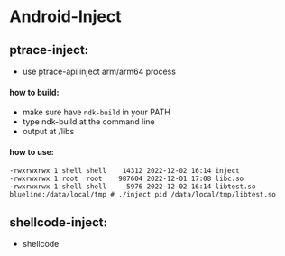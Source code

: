 # Android-Inject
## ptrace-inject: 
  - use ptrace-api inject arm/arm64 process
  #### how to build:
  - make sure have `ndk-build` in your PATH
  - type ndk-build at the command line
  - output at /libs
  #### how to use:
  ```
  -rwxrwxrwx 1 shell shell    14312 2022-12-02 16:14 inject
  -rwxrwxrwx 1 root  root    987604 2022-12-01 17:08 libc.so
  -rwxrwxrwx 1 shell shell     5976 2022-12-02 16:14 libtest.so
  blueline:/data/local/tmp # ./inject pid /data/local/tmp/libtest.so
  ```

## shellcode-inject: 
  - shellcode
